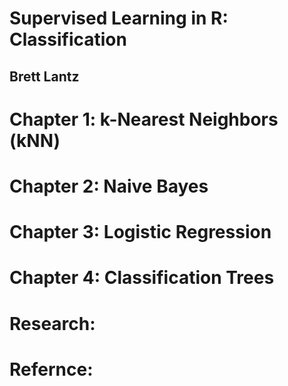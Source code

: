 # Supervised Learning in R: Classification
## Brett Lantz

# Chapter 1: k-Nearest Neighbors (kNN)

# Chapter 2: Naive Bayes

# Chapter 3: Logistic Regression

# Chapter 4: Classification Trees

# Research:

# Refernce:
